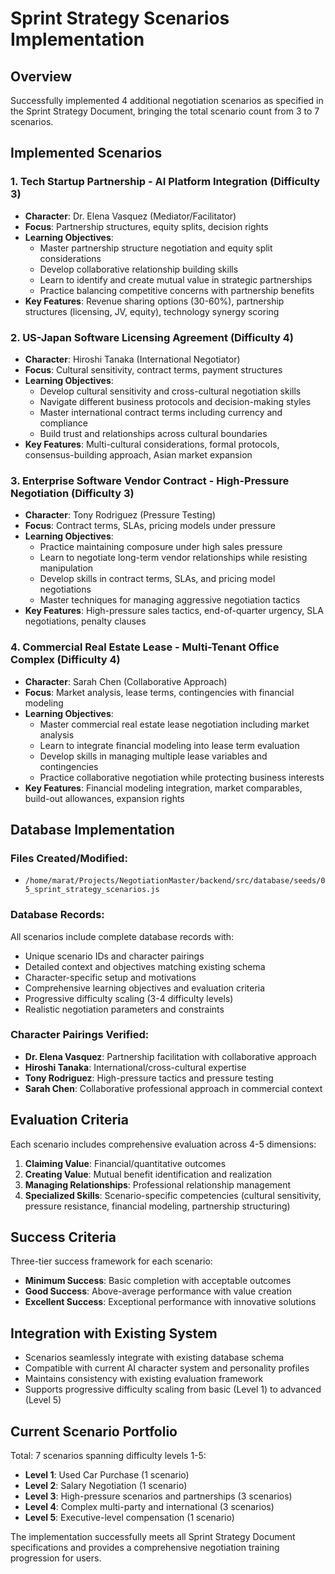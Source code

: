 # Sprint Strategy Scenarios Implementation

## Overview
Successfully implemented 4 additional negotiation scenarios as specified in the Sprint Strategy Document, bringing the total scenario count from 3 to 7 scenarios.

## Implemented Scenarios

### 1. Tech Startup Partnership - AI Platform Integration (Difficulty 3)
- **Character**: Dr. Elena Vasquez (Mediator/Facilitator)
- **Focus**: Partnership structures, equity splits, decision rights
- **Learning Objectives**: 
  - Master partnership structure negotiation and equity split considerations
  - Develop collaborative relationship building skills
  - Learn to identify and create mutual value in strategic partnerships
  - Practice balancing competitive concerns with partnership benefits
- **Key Features**: Revenue sharing options (30-60%), partnership structures (licensing, JV, equity), technology synergy scoring

### 2. US-Japan Software Licensing Agreement (Difficulty 4)
- **Character**: Hiroshi Tanaka (International Negotiator)
- **Focus**: Cultural sensitivity, contract terms, payment structures
- **Learning Objectives**:
  - Develop cultural sensitivity and cross-cultural negotiation skills
  - Navigate different business protocols and decision-making styles
  - Master international contract terms including currency and compliance
  - Build trust and relationships across cultural boundaries
- **Key Features**: Multi-cultural considerations, formal protocols, consensus-building approach, Asian market expansion

### 3. Enterprise Software Vendor Contract - High-Pressure Negotiation (Difficulty 3)
- **Character**: Tony Rodriguez (Pressure Testing)
- **Focus**: Contract terms, SLAs, pricing models under pressure
- **Learning Objectives**:
  - Practice maintaining composure under high sales pressure
  - Learn to negotiate long-term vendor relationships while resisting manipulation
  - Develop skills in contract terms, SLAs, and pricing model negotiations
  - Master techniques for managing aggressive negotiation tactics
- **Key Features**: High-pressure sales tactics, end-of-quarter urgency, SLA negotiations, penalty clauses

### 4. Commercial Real Estate Lease - Multi-Tenant Office Complex (Difficulty 4)
- **Character**: Sarah Chen (Collaborative Approach)
- **Focus**: Market analysis, lease terms, contingencies with financial modeling
- **Learning Objectives**:
  - Master commercial real estate lease negotiation including market analysis
  - Learn to integrate financial modeling into lease term evaluation
  - Develop skills in managing multiple lease variables and contingencies
  - Practice collaborative negotiation while protecting business interests
- **Key Features**: Financial modeling integration, market comparables, build-out allowances, expansion rights

## Database Implementation

### Files Created/Modified:
- `/home/marat/Projects/NegotiationMaster/backend/src/database/seeds/05_sprint_strategy_scenarios.js`

### Database Records:
All scenarios include complete database records with:
- Unique scenario IDs and character pairings
- Detailed context and objectives matching existing schema
- Character-specific setup and motivations
- Comprehensive learning objectives and evaluation criteria
- Progressive difficulty scaling (3-4 difficulty levels)
- Realistic negotiation parameters and constraints

### Character Pairings Verified:
- **Dr. Elena Vasquez**: Partnership facilitation with collaborative approach
- **Hiroshi Tanaka**: International/cross-cultural expertise
- **Tony Rodriguez**: High-pressure tactics and pressure testing
- **Sarah Chen**: Collaborative professional approach in commercial context

## Evaluation Criteria

Each scenario includes comprehensive evaluation across 4-5 dimensions:
1. **Claiming Value**: Financial/quantitative outcomes
2. **Creating Value**: Mutual benefit identification and realization
3. **Managing Relationships**: Professional relationship management
4. **Specialized Skills**: Scenario-specific competencies (cultural sensitivity, pressure resistance, financial modeling, partnership structuring)

## Success Criteria
Three-tier success framework for each scenario:
- **Minimum Success**: Basic completion with acceptable outcomes
- **Good Success**: Above-average performance with value creation
- **Excellent Success**: Exceptional performance with innovative solutions

## Integration with Existing System
- Scenarios seamlessly integrate with existing database schema
- Compatible with current AI character system and personality profiles
- Maintains consistency with existing evaluation framework
- Supports progressive difficulty scaling from basic (Level 1) to advanced (Level 5)

## Current Scenario Portfolio
Total: 7 scenarios spanning difficulty levels 1-5:
- **Level 1**: Used Car Purchase (1 scenario)
- **Level 2**: Salary Negotiation (1 scenario) 
- **Level 3**: High-pressure scenarios and partnerships (3 scenarios)
- **Level 4**: Complex multi-party and international (3 scenarios)
- **Level 5**: Executive-level compensation (1 scenario)

The implementation successfully meets all Sprint Strategy Document specifications and provides a comprehensive negotiation training progression for users.